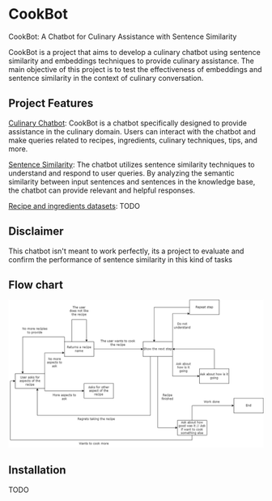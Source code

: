 # CookBot
CookBot: A Chatbot for Culinary Assistance with Sentence Similarity

CookBot is a project that aims to develop a culinary chatbot using sentence similarity and embeddings techniques to provide culinary assistance. The main objective of this project is to test the effectiveness of embeddings and sentence similarity in the context of culinary conversation.

## Project Features

<u>Culinary Chatbot</u>: CookBot is a chatbot specifically designed to provide assistance in the culinary domain. Users can interact with the chatbot and make queries related to recipes, ingredients, culinary techniques, tips, and more.

<u>Sentence Similarity</u>: The chatbot utilizes sentence similarity techniques to understand and respond to user queries. By analyzing the semantic similarity between input sentences and sentences in the knowledge base, the chatbot can provide relevant and helpful responses.

<u>Recipe and ingredients datasets</u>: TODO

## Disclaimer
This chatbot isn't meant to work perfectly, its a project to evaluate and confirm the performance of sentence similarity in this kind of tasks

## Flow chart
![Flow of the conversation with the chatBot](Diagrams/FlowDiagramCookBotV1.png)

## Installation
TODO
